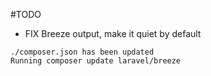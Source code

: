 #TODO

- FIX Breeze output, make it quiet by default
```
./composer.json has been updated
Running composer update laravel/breeze
```

